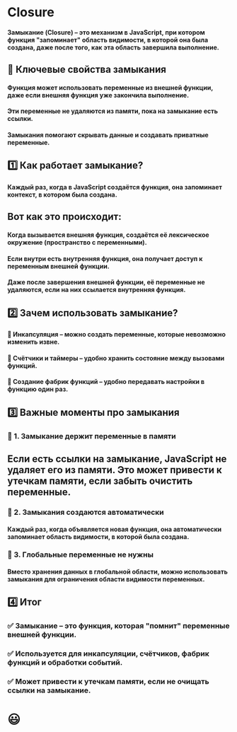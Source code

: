 # Closure
#### Замыкание (Closure) – это механизм в JavaScript, при котором функция "запоминает" область видимости, в которой она была создана, даже после того, как эта область завершила выполнение.

## 📌 Ключевые свойства замыкания
#### Функция может использовать переменные из внешней функции, даже если внешняя функция уже закончила выполнение.
#### Эти переменные не удаляются из памяти, пока на замыкание есть ссылки.
#### Замыкания помогают скрывать данные и создавать приватные переменные.
## 1️⃣ Как работает замыкание?
#### Каждый раз, когда в JavaScript создаётся функция, она запоминает контекст, в котором была создана.

## Вот как это происходит:

#### Когда вызывается внешняя функция, создаётся её лексическое окружение (пространство с переменными).
#### Если внутри есть внутренняя функция, она получает доступ к переменным внешней функции.
#### Даже после завершения внешней функции, её переменные не удаляются, если на них ссылается внутренняя функция.
## 2️⃣ Зачем использовать замыкание?
#### 🔹 Инкапсуляция – можно создать переменные, которые невозможно изменить извне.
#### 🔹 Счётчики и таймеры – удобно хранить состояние между вызовами функций.
#### 🔹 Создание фабрик функций – удобно передавать настройки в функцию один раз.
## 3️⃣ Важные моменты про замыкания
### 📌 1. Замыкание держит переменные в памяти
## Если есть ссылки на замыкание, JavaScript не удаляет его из памяти. Это может привести к утечкам памяти, если забыть очистить переменные.

### 📌 2. Замыкания создаются автоматически
#### Каждый раз, когда объявляется новая функция, она автоматически запоминает область видимости, в которой была создана.

### 📌 3. Глобальные переменные не нужны
#### Вместо хранения данных в глобальной области, можно использовать замыкания для ограничения области видимости переменных.

## 4️⃣ Итог
### ✅ Замыкание – это функция, которая "помнит" переменные внешней функции.
### ✅ Используется для инкапсуляции, счётчиков, фабрик функций и обработки событий.
### ✅ Может привести к утечкам памяти, если не очищать ссылки на замыкание.

#  😃
